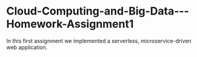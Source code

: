 # Cloud-Computing-and-Big-Data---Homework-Assignment1
In this first assignment we implemented a serverless, microservice-driven web application.
